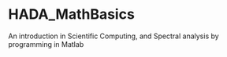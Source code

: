 # HADA_MathBasics
An introduction in Scientific Computing, and Spectral analysis by programming in Matlab
